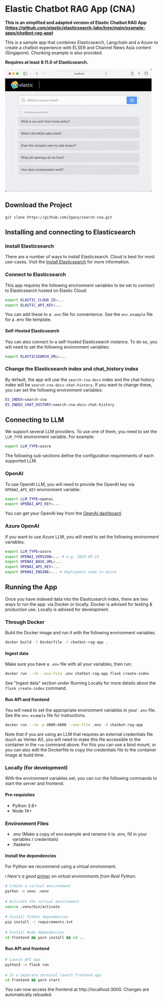 # Elastic Chatbot RAG App (CNA)

**This is an simplfied and adapted version of Elastic Chatbot RAG App (https://github.com/elastic/elasticsearch-labs/tree/main/example-apps/chatbot-rag-app)**

This is a sample app that combines Elasticsearch, Langchain and a Azure to create a chatbot experience with ELSER and Channel News Asia content (Singapore). Chunking example is also provided.

**Requires at least 8.11.0 of Elasticsearch.**

![Screenshot of the sample app](./app-demo.gif)

## Download the Project

```git clone https://github.com/2gavy/search-cna.git```

## Installing and connecting to Elasticsearch

### Install Elasticsearch

There are a number of ways to install Elasticsearch. Cloud is best for most use-cases. Visit the [Install Elasticsearch](https://www.elastic.co/search-labs/tutorials/install-elasticsearch) for more information.

### Connect to Elasticsearch

This app requires the following environment variables to be set to connect to Elasticsearch hosted on Elastic Cloud:

```sh
export ELASTIC_CLOUD_ID=...
export ELASTIC_API_KEY=...
```

You can add these to a `.env` file for convenience. See the `env.example` file for a .env file template.

#### Self-Hosted Elasticsearch

You can also connect to a self-hosted Elasticsearch instance. To do so, you will need to set the following environment variables:

```sh
export ELASTICSEARCH_URL=...
```

### Change the Elasticsearch index and chat_history index

By default, the app will use the `search-cna-docs` index and the chat history index will be `search-cna-docs-chat-history`. If you want to change these, you can set the following environment variables:

```sh
ES_INDEX=search-cna
ES_INDEX_CHAT_HISTORY=search-cna-docs-chat-history
```

## Connecting to LLM

We support several LLM providers. To use one of them, you need to set the `LLM_TYPE` environment variable. For example:

```sh
export LLM_TYPE=azure
```

The following sub-sections define the configuration requirements of each supported LLM.

### OpenAI

To use OpenAI LLM, you will need to provide the OpenAI key via `OPENAI_API_KEY` environment variable:

```sh
export LLM_TYPE=openai
export OPENAI_API_KEY=...
```

You can get your OpenAI key from the [OpenAI dashboard](https://platform.openai.com/account/api-keys).

### Azure OpenAI

If you want to use Azure LLM, you will need to set the following environment variables:

```sh
export LLM_TYPE=azure
export OPENAI_VERSION=... # e.g. 2023-05-15
export OPENAI_BASE_URL=...
export OPENAI_API_KEY=...
export OPENAI_ENGINE=... # deployment name in Azure
```

## Running the App

Once you have indexed data into the Elasticsearch index, there are two ways to run the app: via Docker or locally. Docker is advised for testing & production use. Locally is advised for development.

### Through Docker

Build the Docker image and run it with the following environment variables.

```sh
docker build -f Dockerfile -t chatbot-rag-app .
```

#### Ingest data

Make sure you have a `.env` file with all your variables, then run:

```sh
docker run --rm --env-file .env chatbot-rag-app flask create-index
```

See "Ingest data" section under Running Locally for more details about the `flask create-index` command.

#### Run API and frontend

You will need to set the appropriate environment variables in your `.env` file. See the `env.example` file for instructions.

```sh
docker run --rm -p 4000:4000 --env-file .env -d chatbot-rag-app
```

Note that if you are using an LLM that requires an external credentials file (such as Vertex AI), you will need to make this file accessible to the container in the `run` command above. For this you can use a bind mount, or you can also edit the Dockerfile to copy the credentials file to the container image at build time.

### Locally (for development)

With the environment variables set, you can run the following commands to start the server and frontend.

#### Pre-requisites

- Python 3.8+
- Node 14+

### Environment Files
- .env (Make a copy of env.example and rename it to .env, fill in your variables / credentials)
- .flaskenv


#### Install the dependencies

For Python we recommend using a virtual environment.

_ℹ️ Here's a good [primer](https://realpython.com/python-virtual-environments-a-primer) on virtual environments from Real Python._

```sh
# Create a virtual environment
python -m venv .venv

# Activate the virtual environment
source .venv/bin/activate

# Install Python dependencies
pip install -r requirements.txt

# Install Node dependencies
cd frontend && yarn install && cd ..
```

#### Run API and frontend

```sh
# Launch API app
python3 -m flask run

# In a separate terminal launch frontend app
cd frontend && yarn start
```

You can now access the frontend at http://localhost:3000. Changes are automatically reloaded.